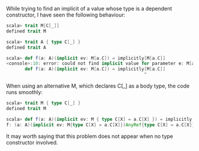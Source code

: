 While trying to find an implicit of a value whose type is a dependent constructor, I have seen the following behaviour:

```scala
scala> trait M[C[_]]
defined trait M

scala> trait A { type C[_] }
defined trait A

scala> def f(a: A)(implicit ev: M[a.C]) = implicitly[M[a.C]]
<console>:10: error: could not find implicit value for parameter e: M[a.C]
       def f(a: A)(implicit ev: M[a.C]) = implicitly[M[a.C]]
                                                    ^
```

When using an alternative M, which declares C[_] as a body type, the code runs smoothly:

```scala
scala> trait M { type C[_] }
defined trait M

scala> def f(a: A)(implicit ev: M { type C[X] = a.C[X] }) = implicitly[{ type C[X] = a.C[X] }]
f: (a: A)(implicit ev: M{type C[X] = a.C[X]})AnyRef{type C[X] = a.C[X]}
```

It may worth saying that this problem does not appear when no type constructor involved.
